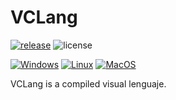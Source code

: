 # VCLang

[![release](https://img.shields.io/github/release/PipeRift/vclang?labelColor=394047)](https://github.com/PipeRift/vclang/releases)
![license](https://img.shields.io/github/license/PipeRift/vclang?labelColor=394047)

[![Windows](https://github.com/PipeRift/vclang/workflows/Windows%20CI/badge.svg?branch=master)](https://github.com/PipeRift/vclang/actions)
[![Linux](https://github.com/PipeRift/vclang/workflows/Linux%20CI/badge.svg?branch=master)](https://github.com/PipeRift/vclang/actions)
[![MacOS](https://github.com/PipeRift/vclang/workflows/MacOS%20CI/badge.svg?branch=master)](https://github.com/PipeRift/vclang/actions)

VCLang is a compiled visual lenguaje.